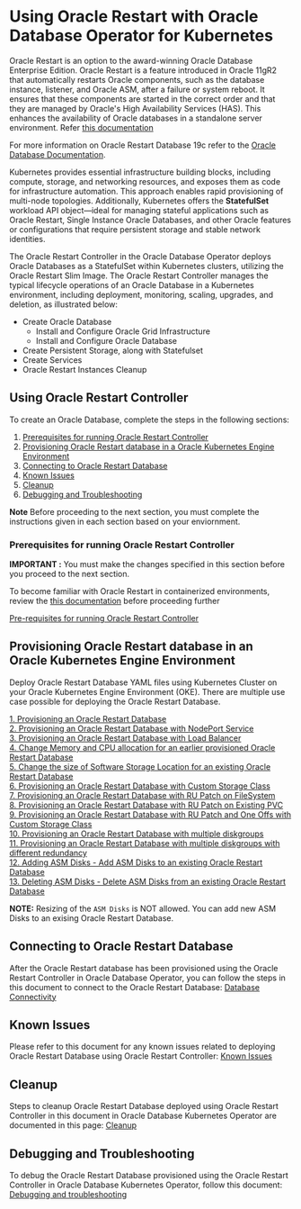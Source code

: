 # Using Oracle Restart with Oracle Database Operator for Kubernetes

Oracle Restart is an option to the award-winning Oracle Database Enterprise Edition. Oracle Restart is a feature introduced in Oracle 11gR2 that automatically restarts Oracle components, such as the database instance, listener, and Oracle ASM, after a failure or system reboot. It ensures that these components are started in the correct order and that they are managed by Oracle's High Availability Services (HAS). This enhances the availability of Oracle databases in a standalone server environment. Refer [this documentation](https://docs.oracle.com/cd/E18283_01/server.112/e17120/restart001.htm)

For more information on Oracle Restart Database 19c refer to the [Oracle Database Documentation](http://docs.oracle.com/en/database/).

Kubernetes provides essential infrastructure building blocks, including compute, storage, and networking resources, and exposes them as code for infrastructure automation. This approach enables rapid provisioning of multi-node topologies. Additionally, Kubernetes offers the **StatefulSet** workload API object—ideal for managing stateful applications such as Oracle Restart, Single Instance Oracle Databases, and other Oracle features or configurations that require persistent storage and stable network identities.

The Oracle Restart Controller in the Oracle Database Operator deploys Oracle Databases as a StatefulSet within Kubernetes clusters, utilizing the Oracle Restart Slim Image. The Oracle Restart Controller manages the typical lifecycle operations of an Oracle Database in a Kubernetes environment, including deployment, monitoring, scaling, upgrades, and deletion, as illustrated below:

* Create Oracle Database
  * Install and Configure Oracle Grid Infrastructure
  * Install and Configure Oracle Database
* Create Persistent Storage, along with Statefulset
* Create Services
* Oracle Restart Instances Cleanup

## Using Oracle Restart Controller

To create an Oracle Database, complete the steps in the following sections:

1. [Prerequisites for running Oracle Restart Controller](#prerequisites-for-running-oracle-restart-controller)  
2. [Provisioning Oracle Restart database in a Oracle Kubernetes Engine Environment](#provisioning-oracle-restart-database-in-an-oracle-kubernetes-engine-environment)
3. [Connecting to Oracle Restart Database](#connecting-to-oracle-restart-database)
4. [Known Issues](#known-issues)
5. [Cleanup](#cleanup)
6. [Debugging and Troubleshooting](#debugging-and-troubleshooting)

**Note** Before proceeding to the next section, you must complete the instructions given in each section based on your enviornment.

### Prerequisites for running Oracle Restart Controller

**IMPORTANT :** You must make the changes specified in this section before you proceed to the next section.

To become familiar with Oracle Restart in containerized environments, review the [this documentation](https://github.com/oracle/docker-images/blob/main/OracleDatabase/RAC/OracleRealApplicationClusters/docs/orestart/README.md) before proceeding further

[Pre-requisites for running Oracle Restart Controller](./provisioning/prerequisites_oracle_restart_db.md)

## Provisioning Oracle Restart database in an Oracle Kubernetes Engine Environment

Deploy Oracle Restart Database YAML files using Kubernetes Cluster on your Oracle Kubernetes Engine Environment (OKE). There are multiple use case possible for deploying the Oracle Restart Database.

[1. Provisioning an Oracle Restart Database](./provisioning/provisioning_oracle_restart_db.md)  
[2. Provisioning an Oracle Restart Database with NodePort Service](./provisioning/provisioning_oracle_restart_db_nodeport.md)  
[3. Provisioning an Oracle Restart Database with Load Balancer](./provisioning/provisioning_oracle_restart_db_loadbalancer.md)  
[4. Change Memory and CPU allocation for an earlier provisioned Oracle Restart Database](./provisioning/change_memory_cpu_for_oracle_restart_db.md)  
[5. Change the size of Software Storage Location for an existing Oracle Restart Database](./provisioning/change_sw_storage_size_for_oracle_restart_db.md)  
[6. Provisioning an Oracle Restart Database with Custom Storage Class](./provisioning/provisioning_oracle_restart_storage_class.md)  
[7. Provisioning an Oracle Restart Database with RU Patch on FileSystem](./provisioning/provisioning_oracle_restart_db_rupatch.md)  
[8. Provisioning an Oracle Restart Database with RU Patch on Existing PVC](./provisioning/provisioning_oracle_restart_rupatch_pvc.md)  
[9. Provisioning an Oracle Restart Database with RU Patch and One Offs with Custom Storage Class](./provisioning/provisioning_oracle_restart_db_rupatch_oneoffs.md)  
[10. Provisioning an Oracle Restart Database with multiple diskgroups](./provisioning/provisioning_oracle_restart_multiple_diskgroups.md)  
[11. Provisioning an Oracle Restart Database with multiple diskgroups with different redundancy](./provisioning/provisioning_oracle_restart_multiple_diskgroups_with_redundancy.md)  
[12. Adding ASM Disks - Add ASM Disks to an existing Oracle Restart Database](./provisioning/add_asm_disk_to_an_existing_restart_database.md)  
[13. Deleting ASM Disks - Delete ASM Disks from an existing Oracle Restart Database](./provisioning/delete_asm_disks_from_an_existing_restart_database.md)

**NOTE:** Resizing of the `ASM Disks` is NOT allowed. You can add new ASM Disks to an exising Oracle Restart Database.

## Connecting to Oracle Restart Database

After the Oracle Restart database has been provisioned using the Oracle Restart Controller in Oracle Database Operator, you can follow the steps in this document to connect to the Oracle Restart Database: [Database Connectivity](./provisioning/database_connection.md)

## Known Issues

Please refer to this document for any known issues related to deploying Oracle Restart Database using Oracle Restart Controller: [Known Issues](./provisioning/known_issues.md)

## Cleanup

Steps to cleanup Oracle Restart Database deployed using Oracle Restart Controller in this document in Oracle Database Kubernetes Operator are documented in this page: [Cleanup](./provisioning/cleanup.md)


## Debugging and Troubleshooting

To debug the Oracle Restart Database provisioned using the Oracle Restart Controller in Oracle Database Kubernetes Operator, follow this document: [Debugging and troubleshooting](./provisioning/debugging.md)